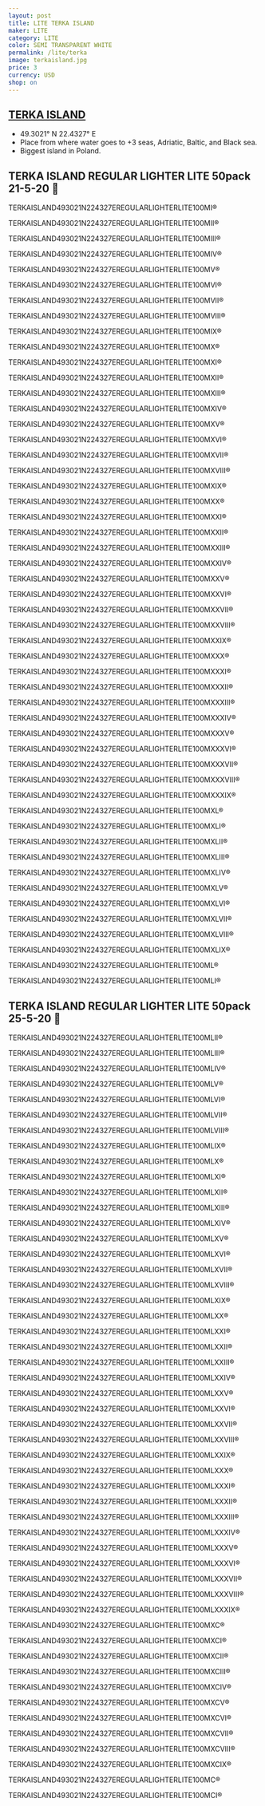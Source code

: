 ```yaml
---
layout: post
title: LITE TERKA ISLAND
maker: LITE
category: LITE
color: SEMI TRANSPARENT WHITE
permalink: /lite/terka
image: terkaisland.jpg
price: 3 
currency: USD
shop: on
---
```

## [TERKA ISLAND](http://terkaisland.com/) 
- 49.3021° N 22.4327° E
- Place from where water goes to +3 seas, Adriatic, Baltic, and Black sea.
- Biggest island in Poland.

## TERKA ISLAND REGULAR LIGHTER LITE 50pack 21-5-20 
TERKAISLAND493021N224327EREGULARLIGHTERLITE100MI®

TERKAISLAND493021N224327EREGULARLIGHTERLITE100MII®

TERKAISLAND493021N224327EREGULARLIGHTERLITE100MIII®

TERKAISLAND493021N224327EREGULARLIGHTERLITE100MIV®

TERKAISLAND493021N224327EREGULARLIGHTERLITE100MV®

TERKAISLAND493021N224327EREGULARLIGHTERLITE100MVI®

TERKAISLAND493021N224327EREGULARLIGHTERLITE100MVII®

TERKAISLAND493021N224327EREGULARLIGHTERLITE100MVIII®

TERKAISLAND493021N224327EREGULARLIGHTERLITE100MIX®

TERKAISLAND493021N224327EREGULARLIGHTERLITE100MX®

TERKAISLAND493021N224327EREGULARLIGHTERLITE100MXI®

TERKAISLAND493021N224327EREGULARLIGHTERLITE100MXII®

TERKAISLAND493021N224327EREGULARLIGHTERLITE100MXIII®

TERKAISLAND493021N224327EREGULARLIGHTERLITE100MXIV®

TERKAISLAND493021N224327EREGULARLIGHTERLITE100MXV®

TERKAISLAND493021N224327EREGULARLIGHTERLITE100MXVI®

TERKAISLAND493021N224327EREGULARLIGHTERLITE100MXVII®

TERKAISLAND493021N224327EREGULARLIGHTERLITE100MXVIII®

TERKAISLAND493021N224327EREGULARLIGHTERLITE100MXIX®

TERKAISLAND493021N224327EREGULARLIGHTERLITE100MXX®

TERKAISLAND493021N224327EREGULARLIGHTERLITE100MXXI®

TERKAISLAND493021N224327EREGULARLIGHTERLITE100MXXII®

TERKAISLAND493021N224327EREGULARLIGHTERLITE100MXXIII®

TERKAISLAND493021N224327EREGULARLIGHTERLITE100MXXIV®

TERKAISLAND493021N224327EREGULARLIGHTERLITE100MXXV®

TERKAISLAND493021N224327EREGULARLIGHTERLITE100MXXVI®

TERKAISLAND493021N224327EREGULARLIGHTERLITE100MXXVII®

TERKAISLAND493021N224327EREGULARLIGHTERLITE100MXXVIII®

TERKAISLAND493021N224327EREGULARLIGHTERLITE100MXXIX®

TERKAISLAND493021N224327EREGULARLIGHTERLITE100MXXX®

TERKAISLAND493021N224327EREGULARLIGHTERLITE100MXXXI®

TERKAISLAND493021N224327EREGULARLIGHTERLITE100MXXXII®

TERKAISLAND493021N224327EREGULARLIGHTERLITE100MXXXIII®

TERKAISLAND493021N224327EREGULARLIGHTERLITE100MXXXIV®

TERKAISLAND493021N224327EREGULARLIGHTERLITE100MXXXV®

TERKAISLAND493021N224327EREGULARLIGHTERLITE100MXXXVI®

TERKAISLAND493021N224327EREGULARLIGHTERLITE100MXXXVII®

TERKAISLAND493021N224327EREGULARLIGHTERLITE100MXXXVIII®

TERKAISLAND493021N224327EREGULARLIGHTERLITE100MXXXIX®

TERKAISLAND493021N224327EREGULARLIGHTERLITE100MXL®

TERKAISLAND493021N224327EREGULARLIGHTERLITE100MXLI®

TERKAISLAND493021N224327EREGULARLIGHTERLITE100MXLII®

TERKAISLAND493021N224327EREGULARLIGHTERLITE100MXLIII®

TERKAISLAND493021N224327EREGULARLIGHTERLITE100MXLIV®

TERKAISLAND493021N224327EREGULARLIGHTERLITE100MXLV®

TERKAISLAND493021N224327EREGULARLIGHTERLITE100MXLVI®

TERKAISLAND493021N224327EREGULARLIGHTERLITE100MXLVII®

TERKAISLAND493021N224327EREGULARLIGHTERLITE100MXLVIII®

TERKAISLAND493021N224327EREGULARLIGHTERLITE100MXLIX®

TERKAISLAND493021N224327EREGULARLIGHTERLITE100ML®

TERKAISLAND493021N224327EREGULARLIGHTERLITE100MLI®

## TERKA ISLAND REGULAR LIGHTER LITE 50pack 25-5-20 
TERKAISLAND493021N224327EREGULARLIGHTERLITE100MLII®

TERKAISLAND493021N224327EREGULARLIGHTERLITE100MLIII®

TERKAISLAND493021N224327EREGULARLIGHTERLITE100MLIV®

TERKAISLAND493021N224327EREGULARLIGHTERLITE100MLV®

TERKAISLAND493021N224327EREGULARLIGHTERLITE100MLVI®

TERKAISLAND493021N224327EREGULARLIGHTERLITE100MLVII®

TERKAISLAND493021N224327EREGULARLIGHTERLITE100MLVIII®

TERKAISLAND493021N224327EREGULARLIGHTERLITE100MLIX®

TERKAISLAND493021N224327EREGULARLIGHTERLITE100MLX®

TERKAISLAND493021N224327EREGULARLIGHTERLITE100MLXI®

TERKAISLAND493021N224327EREGULARLIGHTERLITE100MLXII®

TERKAISLAND493021N224327EREGULARLIGHTERLITE100MLXIII®

TERKAISLAND493021N224327EREGULARLIGHTERLITE100MLXIV®

TERKAISLAND493021N224327EREGULARLIGHTERLITE100MLXV®

TERKAISLAND493021N224327EREGULARLIGHTERLITE100MLXVI®

TERKAISLAND493021N224327EREGULARLIGHTERLITE100MLXVII®

TERKAISLAND493021N224327EREGULARLIGHTERLITE100MLXVIII®

TERKAISLAND493021N224327EREGULARLIGHTERLITE100MLXIX®

TERKAISLAND493021N224327EREGULARLIGHTERLITE100MLXX®

TERKAISLAND493021N224327EREGULARLIGHTERLITE100MLXXI®

TERKAISLAND493021N224327EREGULARLIGHTERLITE100MLXXII®

TERKAISLAND493021N224327EREGULARLIGHTERLITE100MLXXIII®

TERKAISLAND493021N224327EREGULARLIGHTERLITE100MLXXIV®

TERKAISLAND493021N224327EREGULARLIGHTERLITE100MLXXV®

TERKAISLAND493021N224327EREGULARLIGHTERLITE100MLXXVI®

TERKAISLAND493021N224327EREGULARLIGHTERLITE100MLXXVII®

TERKAISLAND493021N224327EREGULARLIGHTERLITE100MLXXVIII®

TERKAISLAND493021N224327EREGULARLIGHTERLITE100MLXXIX®

TERKAISLAND493021N224327EREGULARLIGHTERLITE100MLXXX®

TERKAISLAND493021N224327EREGULARLIGHTERLITE100MLXXXI®

TERKAISLAND493021N224327EREGULARLIGHTERLITE100MLXXXII®

TERKAISLAND493021N224327EREGULARLIGHTERLITE100MLXXXIII®

TERKAISLAND493021N224327EREGULARLIGHTERLITE100MLXXXIV®

TERKAISLAND493021N224327EREGULARLIGHTERLITE100MLXXXV®

TERKAISLAND493021N224327EREGULARLIGHTERLITE100MLXXXVI®

TERKAISLAND493021N224327EREGULARLIGHTERLITE100MLXXXVII®

TERKAISLAND493021N224327EREGULARLIGHTERLITE100MLXXXVIII®

TERKAISLAND493021N224327EREGULARLIGHTERLITE100MLXXXIX®

TERKAISLAND493021N224327EREGULARLIGHTERLITE100MXC®

TERKAISLAND493021N224327EREGULARLIGHTERLITE100MXCI®

TERKAISLAND493021N224327EREGULARLIGHTERLITE100MXCII®

TERKAISLAND493021N224327EREGULARLIGHTERLITE100MXCIII®

TERKAISLAND493021N224327EREGULARLIGHTERLITE100MXCIV®

TERKAISLAND493021N224327EREGULARLIGHTERLITE100MXCV®

TERKAISLAND493021N224327EREGULARLIGHTERLITE100MXCVI®

TERKAISLAND493021N224327EREGULARLIGHTERLITE100MXCVII®

TERKAISLAND493021N224327EREGULARLIGHTERLITE100MXCVIII®

TERKAISLAND493021N224327EREGULARLIGHTERLITE100MXCIX®

TERKAISLAND493021N224327EREGULARLIGHTERLITE100MC®

TERKAISLAND493021N224327EREGULARLIGHTERLITE100MCI®


